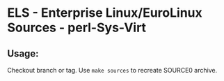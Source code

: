# ELS - Enterprise Linux/EuroLinux Sources - perl-Sys-Virt
 
## Usage:
  Checkout branch or tag. Use `make sources` to recreate  SOURCE0 archive.
